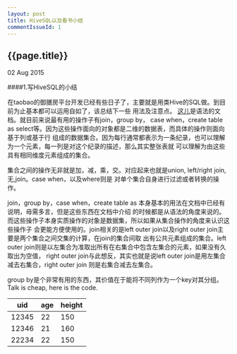 ```yaml
---
layout: post
title: HiveSQL以及看书小结
commentIssueId: 1
---
```


{{page.title}}
---
<p class='meta'>02 Aug 2015</p>

####1.写HiveSQL的小结

在taobao的御膳房平台开发已经有些日子了，主要就是用类Hive的SQL做。到目前为止基本都可以运用自如了，该总结下一些
用法及注意点。
[这儿](https://docs.aliyun.com/?#/pub/odps/SQL/summary)是语法的文档。就目前来说最有用的操作子有join，group by，
case when，create table as select等。因为这些操作面向的对象都是二维的数据表，而具体的操作则面向基于列或基于行
组成的数据集合。因为每行通常都表示为一条纪录，也可以理解为一个元素，每一列是对这个纪录的描述，那么其实整张表就
可以理解为由这些具有相同维度元素组成的集合。

集合之间的操作无非就是加，减，乘，交。对应起来也就是union, left/right join,无,join。case when，以及where则是
对单个集合自身进行过滤或者转换的操作。

join，group by，case when，create table as 本身基本的用法在文档中已经有说明，毋需多言，但是这些东西在文档中介绍
的时候都是从语法的角度来说的。而这些操作子本身实质操作的对象是数据集，所以如果从集合操作的角度来认识这些操作子
会更能方便使用的。join相关的是left outer join以及right outer join主要是两个集合之间交集的计算，在join的集合间取
出有公共元素组成的集合。left outer join则是以左集合为准取出所有在右集合中包含左集合的元素，如果没有久取出为空值，
right outer join与此想反，其实也就是说left outer join是用左集合减去右集合，right outer join 则是右集合减去左集合。

group by是个非常有用的东西，其价值在于能将不同列作为一个key对其分组。Talk is cheap, here is the code.

|uid| age| height|
|-----|--|----|
|12345|22|150|
|12346|21|160|
|22234|22|150|

